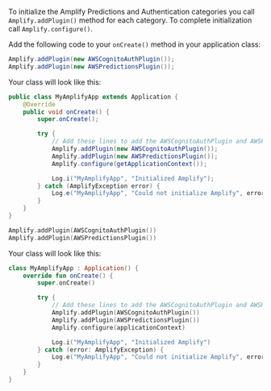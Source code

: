 To initialize the Amplify Predictions and Authentication categories you call `Amplify.addPlugin()` method for each category. To complete initialization call `Amplify.configure()`.

Add the following code to your `onCreate()` method in your application class:

<amplify-block-switcher>
<amplify-block name="Java">

```java
Amplify.addPlugin(new AWSCognitoAuthPlugin());
Amplify.addPlugin(new AWSPredictionsPlugin());
```

Your class will look like this:

```java
public class MyAmplifyApp extends Application {
    @Override
    public void onCreate() {
        super.onCreate();

        try {
            // Add these lines to add the AWSCognitoAuthPlugin and AWSPredictionsPlugin plugins
            Amplify.addPlugin(new AWSCognitoAuthPlugin());
            Amplify.addPlugin(new AWSPredictionsPlugin());
            Amplify.configure(getApplicationContext());

            Log.i("MyAmplifyApp", "Initialized Amplify");
        } catch (AmplifyException error) {
            Log.e("MyAmplifyApp", "Could not initialize Amplify", error);
        }
    }
}
```

</amplify-block>
<amplify-block name="Kotlin">

```kotlin
Amplify.addPlugin(AWSCognitoAuthPlugin())
Amplify.addPlugin(AWSPredictionsPlugin())
```

Your class will look like this:

```kotlin
class MyAmplifyApp : Application() {
    override fun onCreate() {
        super.onCreate()

        try {
            // Add these lines to add the AWSCognitoAuthPlugin and AWSPredictionsPlugin plugins
            Amplify.addPlugin(AWSCognitoAuthPlugin())
            Amplify.addPlugin(AWSPredictionsPlugin())
            Amplify.configure(applicationContext)

            Log.i("MyAmplifyApp", "Initialized Amplify")
        } catch (error: AmplifyException) {
            Log.e("MyAmplifyApp", "Could not initialize Amplify", error)
        }
    }
}
```

</amplify-block>
</amplify-block-switcher>